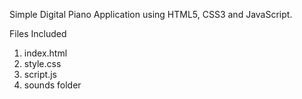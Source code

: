 Simple Digital Piano Application using HTML5, CSS3 and JavaScript.

Files Included

1. index.html
2. style.css
3. script.js
4. sounds folder

